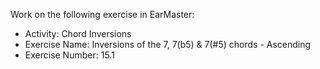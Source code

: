 Work on the following exercise in EarMaster:
- Activity: Chord Inversions
- Exercise Name: Inversions of the 7, 7(b5) & 7(#5) chords - Ascending
- Exercise Number: 15.1
